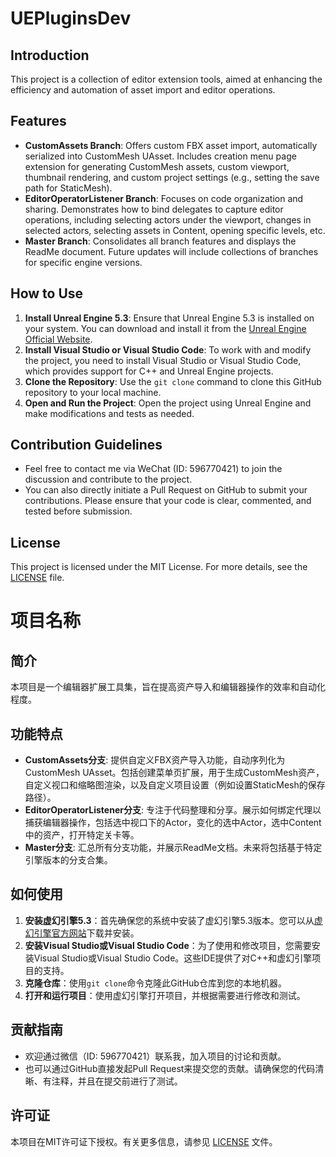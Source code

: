 # UEPluginsDev

## Introduction
This project is a collection of editor extension tools, aimed at enhancing the efficiency and automation of asset import and editor operations.

## Features
- **CustomAssets Branch**: Offers custom FBX asset import, automatically serialized into CustomMesh UAsset. Includes creation menu page extension for generating CustomMesh assets, custom viewport, thumbnail rendering, and custom project settings (e.g., setting the save path for StaticMesh).
- **EditorOperatorListener Branch**: Focuses on code organization and sharing. Demonstrates how to bind delegates to capture editor operations, including selecting actors under the viewport, changes in selected actors, selecting assets in Content, opening specific levels, etc.
- **Master Branch**: Consolidates all branch features and displays the ReadMe document. Future updates will include collections of branches for specific engine versions.

## How to Use
1. **Install Unreal Engine 5.3**: Ensure that Unreal Engine 5.3 is installed on your system. You can download and install it from the [Unreal Engine Official Website](https://www.unrealengine.com/).
2. **Install Visual Studio or Visual Studio Code**: To work with and modify the project, you need to install Visual Studio or Visual Studio Code, which provides support for C++ and Unreal Engine projects.
3. **Clone the Repository**: Use the `git clone` command to clone this GitHub repository to your local machine.
4. **Open and Run the Project**: Open the project using Unreal Engine and make modifications and tests as needed.

## Contribution Guidelines
- Feel free to contact me via WeChat (ID: 596770421) to join the discussion and contribute to the project.
- You can also directly initiate a Pull Request on GitHub to submit your contributions. Please ensure that your code is clear, commented, and tested before submission.

## License
This project is licensed under the MIT License. For more details, see the [LICENSE](LICENSE) file.

# 项目名称

## 简介
本项目是一个编辑器扩展工具集，旨在提高资产导入和编辑器操作的效率和自动化程度。

## 功能特点
- **CustomAssets分支**: 提供自定义FBX资产导入功能，自动序列化为CustomMesh UAsset。包括创建菜单页扩展，用于生成CustomMesh资产，自定义视口和缩略图渲染，以及自定义项目设置（例如设置StaticMesh的保存路径）。
- **EditorOperatorListener分支**: 专注于代码整理和分享。展示如何绑定代理以捕获编辑器操作，包括选中视口下的Actor，变化的选中Actor，选中Content中的资产，打开特定关卡等。
- **Master分支**: 汇总所有分支功能，并展示ReadMe文档。未来将包括基于特定引擎版本的分支合集。

## 如何使用
1. **安装虚幻引擎5.3**：首先确保您的系统中安装了虚幻引擎5.3版本。您可以从[虚幻引擎官方网站](https://www.unrealengine.com/)下载并安装。
2. **安装Visual Studio或Visual Studio Code**：为了使用和修改项目，您需要安装Visual Studio或Visual Studio Code。这些IDE提供了对C++和虚幻引擎项目的支持。
3. **克隆仓库**：使用`git clone`命令克隆此GitHub仓库到您的本地机器。
4. **打开和运行项目**：使用虚幻引擎打开项目，并根据需要进行修改和测试。

## 贡献指南
- 欢迎通过微信（ID: 596770421）联系我，加入项目的讨论和贡献。
- 也可以通过GitHub直接发起Pull Request来提交您的贡献。请确保您的代码清晰、有注释，并且在提交前进行了测试。

## 许可证
本项目在MIT许可证下授权。有关更多信息，请参见 [LICENSE](LICENSE) 文件。
